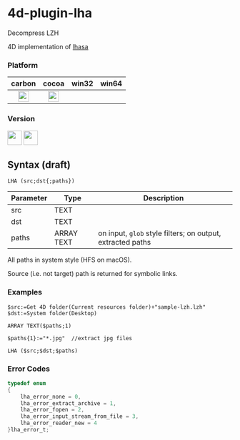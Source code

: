 # 4d-plugin-lha
Decompress LZH

4D implementation of [lhasa](https://github.com/fragglet/lhasa)

### Platform

| carbon | cocoa | win32 | win64 |
|:------:|:-----:|:---------:|:---------:|
|<img src="https://cloud.githubusercontent.com/assets/1725068/22371562/1b091f0a-e4db-11e6-8458-8653954a7cce.png" width="24" height="24" />|<img src="https://cloud.githubusercontent.com/assets/1725068/22371562/1b091f0a-e4db-11e6-8458-8653954a7cce.png" width="24" height="24" />|||

### Version

<img src="https://cloud.githubusercontent.com/assets/1725068/18940649/21945000-8645-11e6-86ed-4a0f800e5a73.png" width="32" height="32" /> <img src="https://cloud.githubusercontent.com/assets/1725068/18940648/2192ddba-8645-11e6-864d-6d5692d55717.png" width="32" height="32" />


## Syntax (draft)

```
LHA (src;dst{;paths})
```

Parameter|Type|Description
------------|------------|----
src|TEXT|
dst|TEXT|
paths|ARRAY TEXT|on input, ``glob`` style filters; on output, extracted paths

All paths in system style (HFS on macOS).

Source (i.e. not target) path is returned for symbolic links.

### Examples

```
$src:=Get 4D folder(Current resources folder)+"sample-lzh.lzh"
$dst:=System folder(Desktop)

ARRAY TEXT($paths;1)

$paths{1}:="*.jpg"  //extract jpg files

LHA ($src;$dst;$paths)
```

### Error Codes

```c
typedef enum
{
	lha_error_none = 0,
	lha_error_extract_archive = 1,
	lha_error_fopen = 2,
	lha_error_input_stream_from_file = 3,
	lha_error_reader_new = 4
}lha_error_t;
```
